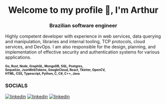 <h1 align="center">Welcome to my profile 👋, I'm Arthur</h1>
<h3 align="center">Brazilian software engineer</h3>

Highly competent developer with experience in web services, data querying and manipulation, libraries and internal tooling, TCP protocols, cloud services, and DevOps. I am also responsible for the design, planning, and implementation of effective security and authentication systems for various applications.

<font size="1"> **Go, Rust, Node, GraphQL, MongoDB, SQL, Postgres, <br>
Sequelize, JsonWebTokens, GoogleCloud, React, Tkinter, OpenCV, <br>
HTML, CSS, Typescript, Python, C, C#, C++, Java** </font>

### SOCIALS
[![linkedin](https://img.shields.io/badge/arthuralmdeidadev-0A66C2?style=for-the-badge&logo=linkedin&logoColor=white)](https://www.linkedin.com/in/arthuralmeidadev)
[![linkedin](https://img.shields.io/badge/abraao.arthur01-9a12cf?style=for-the-badge&logo=Instagram&logoColor=white)](https://www.instagram.com/abraao.arthur01)
[![linkedin](https://img.shields.io/badge/arthuralmeidadev-ff5252?style=for-the-badge&logo=Npm&logoColor=white)](https://www.npmjs.com/~arthuralmeidadev)
<!--[![linkedin](https://img.shields.io/badge/Email-208f9f?style=for-the-badge&logo=gmail&logoColor=white)](arthuralmeida.office.dev@gmail.com)-->
